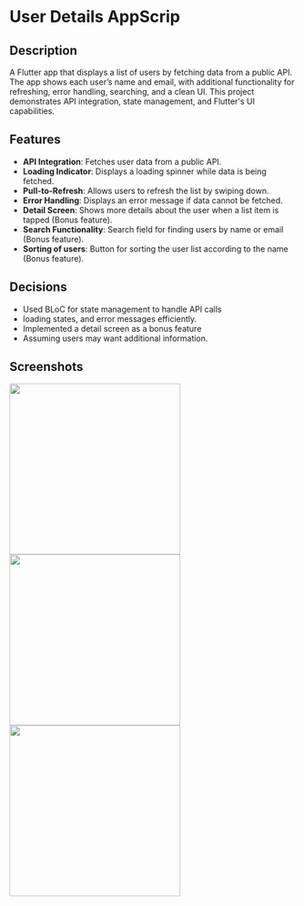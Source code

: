 # User Details AppScrip

## Description
A Flutter app that displays a list of users by fetching data from a public API. The app shows each user’s name and email, with additional functionality for refreshing, error handling, searching, and a clean UI. This project demonstrates API integration, state management, and Flutter's UI capabilities.

## Features
- **API Integration**: Fetches user data from a public API.
- **Loading Indicator**: Displays a loading spinner while data is being fetched.
- **Pull-to-Refresh**: Allows users to refresh the list by swiping down.
- **Error Handling**: Displays an error message if data cannot be fetched.
- **Detail Screen**: Shows more details about the user when a list item is tapped (Bonus feature).
- **Search Functionality**: Search field for finding users by name or email (Bonus feature).
- **Sorting of users**: Button for sorting the user list according to the name (Bonus feature).

## Decisions
- Used BLoC for state management to handle API calls
- loading states, and error messages efficiently.
- Implemented a detail screen as a bonus feature
- Assuming users may want additional information.

## Screenshots
<img src="https://github.com/user-attachments/assets/cd3be499-693a-4742-bfff-92d5ad083d9d" width="300" />

<img src="https://github.com/user-attachments/assets/39c04ca0-fce9-4135-a547-3eda4def5a0b" width="300" />

<img src="https://github.com/user-attachments/assets/0b468bf3-ba38-4bf5-8706-944fcbcbb7c8" width="300" />


